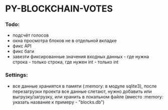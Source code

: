 # PY-BLOCKCHAIN-VOTES

### Todo:
- подсчёт голосов
- окна просмотра блоков не в отдельной вкладке
- фикс API
- фикс баги
- завезти фиксированные значения входных данных - где нужна строка - только строка, где нужен int - только int

### Settings:
- все данные храниятся в памяти (:memory: в модуле sqlite3), после перезагрузки проекта все данные слетают, нужно добавить или выгрузку/загрузку, или хранить в локальном файле (вместо :memory: указать название к примеру - "blocks.db")